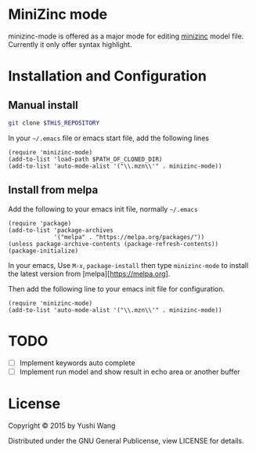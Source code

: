 # MiniZinc mode 

minizinc-mode is offered as a major mode for editing [minizinc][1] model file. 
Currently it only offer syntax highlight. 

# Installation and Configuration

## Manual install

```bash
git clone $THiS_REPOSITORY
```

In your `~/.emacs` file or emacs start file, add the following lines

```elisp
(require 'minizinc-mode)
(add-to-list 'load-path $PATH_OF_CLONED_DIR)
(add-to-list 'auto-mode-alist '("\\.mzn\\'" . minizinc-mode))
```

## Install from melpa

Add the following to your emacs init file, normally `~/.emacs` 

```elisp
(require 'package)
(add-to-list 'package-archives
             '("melpa" . "https://melpa.org/packages/"))
(unless package-archive-contents (package-refresh-contents))
(package-initialize)
```

In your emacs, Use `M-x`, `package-install` then type `minizinc-mode` to 
install the latest version from [melpa][https://melpa.org]. 

Then add the following line to your emacs init file for configuration.

```elisp
(require 'minizinc-mode)
(add-to-list 'auto-mode-alist '("\\.mzn\\'" . minizinc-mode))
```


# TODO 

- [ ] Implement keywords auto complete
- [ ] Implement run model and show result in echo area or another buffer

# License

Copyright © 2015 by Yushi Wang

Distributed under the GNU General Publicense, view LICENSE for details.


[1]: http://www.minizinc.org
